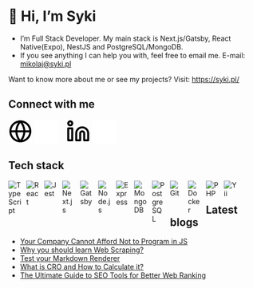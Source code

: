 # 👋 Hi, I’m Syki

- I’m Full Stack Developer. My main stack is Next.js/Gatsby, React Native(Expo), NestJS and PostgreSQL/MongoDB.
- If you see anything I can help you with, feel free to email me. E-mail: <mikolaj@syki.pl>

Want to know more about me or see my projects? Visit: <https://syki.pl/>

## Connect with me

[![website](./img/globe-light.svg)](https://syki.pl#gh-light-mode-only)
[![website](./img/globe-dark.svg)](https://syki.pl#gh-dark-mode-only)
&nbsp;&nbsp;
[![website](./img/linkedin-light.svg)](https://www.linkedin.com/in/mikołajsykuła/#gh-light-mode-only)
[![website](./img/linkedin-dark.svg)](https://www.linkedin.com/in/mikołajsykuła/#gh-dark-mode-only)

## Tech stack

<img align="left" alt="TypeScript" width="26px" src="https://cdn.jsdelivr.net/gh/devicons/devicon/icons/typescript/typescript-original.svg" style="padding-right:10px;" />
<img align="left" alt="React" width="26px" src="https://cdn.jsdelivr.net/gh/devicons/devicon/icons/react/react-original.svg" style="padding-right:10px;" />
<img align="left" alt="Jest" width="26px" src="https://cdn.jsdelivr.net/gh/devicons/devicon/icons/jest/jest-plain.svg" style="padding-right:10px;" />
<img align="left" alt="Next.js" width="26px" src="https://cdn.jsdelivr.net/gh/devicons/devicon/icons/nextjs/nextjs-original.svg" style="padding-right:10px;" />
<img align="left" alt="Gatsby" width="26px" src="https://cdn.jsdelivr.net/gh/devicons/devicon/icons/gatsby/gatsby-original.svg" style="padding-right:10px;" />
<img align="left" alt="Node.js" width="26px" src="https://cdn.jsdelivr.net/gh/devicons/devicon/icons/nodejs/nodejs-original.svg" style="padding-right:10px;" />
<img align="left" alt="Express" width="26px" src="https://cdn.jsdelivr.net/gh/devicons/devicon/icons/express/express-original.svg" style="padding-right:10px;" />
<img align="left" alt="MongoDB" width="26px" src="https://cdn.jsdelivr.net/gh/devicons/devicon/icons/mongodb/mongodb-original.svg" style="padding-right:10px;" />
<img align="left" alt="PostgreSQL" width="26px" src="https://cdn.jsdelivr.net/gh/devicons/devicon/icons/postgresql/postgresql-original.svg" style="padding-right:10px;" />
<img align="left" alt="Git" width="26px" src="https://cdn.jsdelivr.net/gh/devicons/devicon/icons/git/git-original.svg" style="padding-right:10px;" />
<img align="left" alt="Docker" width="26px" src="https://cdn.jsdelivr.net/gh/devicons/devicon/icons/docker/docker-original.svg" style="padding-right:10px;" />
<img align="left" alt="PHP" width="26px" src="https://cdn.jsdelivr.net/gh/devicons/devicon/icons/php/php-original.svg" style="padding-right:10px;" />
<img align="left" alt="Yii" width="26px" src="https://cdn.jsdelivr.net/gh/devicons/devicon/icons/yii/yii-original.svg" style="padding-right:10px;" />

&nbsp;&nbsp;

## Latest blogs

<!-- BLOG-POST-LIST:START -->

- [Your Company Cannot Afford Not to Program in JS](https://syki.pl/en/blog/your-company-cannot-afford-not-to-program-in-js)
- [Why you should learn Web Scraping?](https://syki.pl/en/blog/why-you-should-learn-web-scraping)
- [Test your Markdown Renderer](https://syki.pl/en/blog/test-your-markdown-renderer)
- [What is CRO and How to Calculate it?](https://syki.pl/en/blog/what-is-cro-and-how-to-calculate-it)
- [The Ultimate Guide to SEO Tools for Better Web Ranking](https://syki.pl/en/blog/the-ultimate-guide-to-seo-tools-for-better-web-ranking)
<!-- BLOG-POST-LIST:END -->
